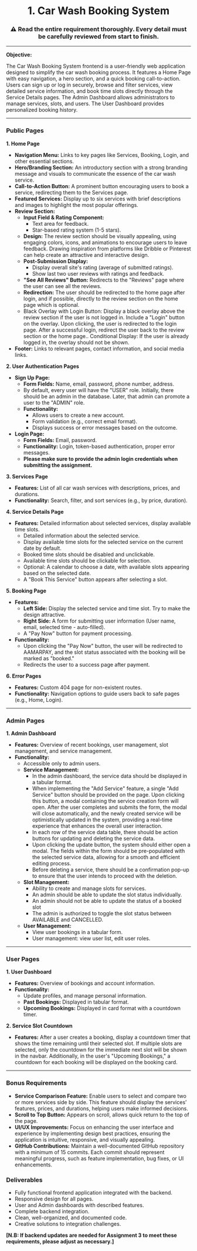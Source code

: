 <h1 align="center">1. Car Wash Booking System</h1>

<h3 align="center">⚠️ Read the entire requirement thoroughly. Every detail must be carefully reviewed from start to finish.</h3>

---

**Objective:**

The Car Wash Booking System frontend is a user-friendly web application designed to simplify the car wash booking process. It features a Home Page with easy navigation, a hero section, and a quick booking call-to-action. Users can sign up or log in securely, browse and filter services, view detailed service information, and book time slots directly through the Service Details pages. The Admin Dashboard allows administrators to manage services, slots, and users. The User Dashboard provides personalized booking history.

---

### Public Pages

**1. Home Page**

- **Navigation Menu:** Links to key pages like Services, Booking, Login, and other essential sections.
- **Hero/Branding Section:** An introductory section with a strong branding message and visuals to communicate the essence of the car wash service.
- **Call-to-Action Button:** A prominent button encouraging users to book a service, redirecting them to the Services page.
- **Featured Services:** Display up to six services with brief descriptions and images to highlight the most popular offerings.
- **Review Section:**
    - **Input Field & Rating Component:**
        - Text area for feedback.
        - Star-based rating system (1-5 stars).
    - **Design:** The review section should be visually appealing, using engaging colors, icons, and animations to encourage users to leave feedback. Drawing inspiration from platforms like Dribble or Pinterest can help create an attractive and interactive design.
    - **Post-Submission Display:**
        - Display overall site's rating (average of submitted ratings).
        - Show last two user reviews with ratings and feedback.
    - **"See All Reviews" Button:** Redirects to the "Reviews" page where the user can see all the reviews.
    - **Redirection:** The user should be redirected to the home page after login, and if possible, directly to the review section on the 
      home page which is optional.
    - Black Overlay with Login Button:
       Display a black overlay above the review section if the user is not logged in.
       Include a "Login" button on the overlay.
      Upon clicking, the user is redirected to the login page.
      After a successful login, redirect the user back to the review section or the home page..
      Conditional Display: If the user is already logged in, the overlay should not be shown.
- **Footer:** Links to relevant pages, contact information, and social media links.

**2. User Authentication Pages**

- **Sign Up Page:**
    - **Form Fields:** Name, email, password, phone number, address.
    - By default, every user will have the "USER" role. Initially, there should be an admin in the database. Later, that admin can promote a user to the "ADMIN" role.
    - **Functionality:**
        - Allows users to create a new account.
        - Form validation (e.g., correct email format).
        - Displays success or error messages based on the outcome.
- **Login Page:**
    - **Form Fields:** Email, password.
    - **Functionality:** Login, token-based authentication, proper error messages.
    - **Please make sure to provide the admin login credentials when submitting the assignment.** 

**3. Services Page**

- **Features:** List of all car wash services with descriptions, prices, and durations.
- **Functionality:** Search, filter, and sort services (e.g., by price, duration).

**4. Service Details Page**

- **Features:** Detailed information about selected services, display available time slots.
    - Detailed information about the selected service.
    - Display available time slots for the selected service on the current date by default.
    - Booked time slots should be disabled and unclickable.
    - Available time slots should be clickable for selection.
    - Optional: A calendar to choose a date, with available slots appearing based on the selected date.
    - A "Book This Service" button appears after selecting a slot.

**5. Booking Page**

- **Features:**
    - **Left Side:** Display the selected service and time slot. Try to make the design attractive.
    - **Right Side:** A form for submitting user information (User name, email, selected time - auto-filled).
    - A "Pay Now" button for payment processing.
- **Functionality:**
    - Upon clicking the "Pay Now" button, the user will be redirected to AAMARPAY, and the slot status associated with the booking will be marked as "booked."
    - Redirects the user to a success page after payment.

**6. Error Pages**

- **Features:** Custom 404 page for non-existent routes.
- **Functionality:** Navigation options to guide users back to safe pages (e.g., Home, Login).

---

### Admin Pages

**1. Admin Dashboard**

- **Features:** Overview of recent bookings, user management, slot management, and service management.
- **Functionality:**
    - Accessible only to admin users.
    - **Service Management:**
        - In the admin dashboard, the service data should be displayed in a tabular format.
        - When implementing the "Add Service" feature, a single "Add Service" button should be provided on the page. Upon clicking this button, a modal containing the service creation form will open. After the user completes and submits the form, the modal will close automatically, and the newly created service will be optimistically updated in the system, providing a real-time experience that enhances the overall user interaction.
        - In each row of the service data table, there should be action buttons for updating and deleting the service data.
        - Upon clicking the update button, the system should either open a modal. The fields within the form should be pre-populated with the selected service data, allowing for a smooth and efficient editing process.
        - Before deleting a service, there should be a confirmation pop-up to ensure that the user intends to proceed with the deletion.
    - **Slot Management:**
        - Ability to create and manage slots for services.
        - An admin should be able to update the slot status individually.
        - An admin should not be able to update the status of a booked slot
        - The admin is authorized to toggle the slot status between AVAILABLE and CANCELLED.
    - **User Management:**
        - View user bookings in a tabular form.
        - User management: view user list, edit user roles.

---

### User Pages

**1. User Dashboard**

- **Features:** Overview of bookings and account information.
- **Functionality:**
    - Update profiles, and manage personal information.
    - **Past Bookings:** Displayed in tabular format.
    - **Upcoming Bookings:** Displayed in card format with a countdown timer.

**2. Service Slot Countdown**

- **Features:** After a user creates a booking, display a countdown timer that shows the time remaining until their selected slot. If multiple slots are selected, only the countdown for the immediate next slot will be shown in the navbar. Additionally, in the user's "Upcoming Bookings," a countdown for each booking will be displayed on the booking card.

---

### Bonus Requirements

- **Service Comparison Feature:** Enable users to select and compare two or more services side by side. This feature should display the services’ features, prices, and durations, helping users make informed decisions.
- **Scroll to Top Button:** Appears on scroll, allows quick return to the top of the page.
- **UI/UX Improvements:** Focus on enhancing the user interface and experience by implementing design best practices, ensuring the application is intuitive, responsive, and visually appealing.
- **GitHub Contributions:** Maintain a well-documented GitHub repository with a minimum of 15 commits. Each commit should represent meaningful progress, such as feature implementation, bug fixes, or UI enhancements.

### Deliverables

- Fully functional frontend application integrated with the backend.
- Responsive design for all pages.
- User and Admin dashboards with described features.
- Complete backend integration.
- Clean, well-organized, and documented code.
- Creative solutions to integration challenges.

**[N.B: If backend updates are needed for Assignment 3 to meet these requirements, please adjust as necessary.]**
